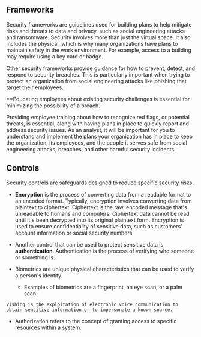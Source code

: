 ## Frameworks
Security frameworks are guidelines used for building plans to help mitigate risks and threats to data and privacy, such as social engineering attacks and ransomware. Security involves more than just the virtual space. It also includes the physical, which is why many organizations have plans to maintain safety in the work environment. For example, access to a building may require using a key card or badge.

Other security frameworks provide guidance for how to prevent, detect, and respond to security breaches. This is particularly important when trying to protect an organization from social engineering attacks like phishing that target their employees.

**Educating employees about existing security challenges is essential for minimizing the possibility of a breach.

Providing employee training about how to recognize red flags, or potential threats, is essential, along with having plans in place to quickly report and address security issues. As an analyst, it will be important for you to understand and implement the plans your organization has in place to keep the organization, its employees, and the people it serves safe from social engineering attacks, breaches, and other harmful security incidents.

## Controls

Security controls are safeguards designed to reduce specific security risks.

- **Encryption** is the process of converting data from a readable format to an encoded format. Typically, encryption involves converting data from plaintext to ciphertext. Ciphertext is the raw, encoded message that's unreadable to humans and computers. Ciphertext data cannot be read until it's been decrypted into its original plaintext form. Encryption is used to ensure confidentiality of sensitive data, such as customers' account information or social security numbers.

- Another control that can be used to protect sensitive data is **authentication**. Authentication is the process of verifying who someone or something is.

- Biometrics are unique physical characteristics that can be used to verify a person's identity.
	- Examples of biometrics are a fingerprint, an eye scan, or a palm scan.

```
Vishing is the exploitation of electronic voice communication to obtain sensitive information or to impersonate a known source. 
```

- Authorization refers to the concept of granting access to specific resources within a system. 